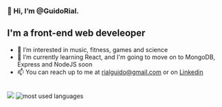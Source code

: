 ### 👋 Hi, I’m @GuidoRial. 

## I'm a front-end web develeoper

- 👀 I’m interested in music, fitness, games and science
- 🌱 I’m currently learning React, and I'm going to move on to MongoDB, Express and NodeJS soon
- 📫 You can reach up to me at rialguido@gmail.com or on [Linkedin](https://www.linkedin.com/in/guido-rial-275552221/)
<br />

<img src="https://github-readme-stats.vercel.app/api?username=GuidoRial&&show_icons=true&title_color=ffffff&icon_color=bb2acf&text_color=daf7dc&bg_color=191919">

<img alt="most used languages" src="https://github-readme-stats.vercel.app/api/top-langs/?username=GuidoRial&&show_icons=true&title_color=ffffff&icon_color=bb2acf&text_color=daf7dc&bg_color=191919">

